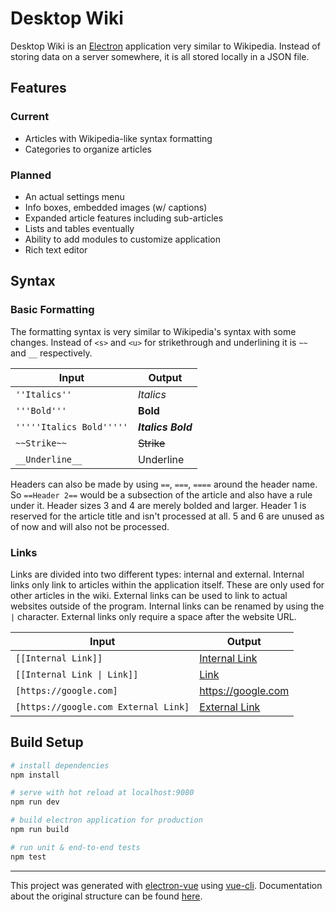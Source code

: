 # Desktop Wiki

Desktop Wiki is an [Electron](https://github.com/electron/electron) application very similar to Wikipedia. Instead of storing data on a server somewhere, it is all stored locally in a JSON file.

## Features

### Current

* Articles with Wikipedia-like syntax formatting
* Categories to organize articles

### Planned

* An actual settings menu
* Info boxes, embedded images (w/ captions)
* Expanded article features including sub-articles
* Lists and tables eventually
* Ability to add modules to customize application
* Rich text editor

## Syntax

### Basic Formatting

The formatting syntax is very similar to Wikipedia's syntax with some changes. Instead of `<s>` and `<u>` for strikethrough and underlining it is `~~` and `__` respectively.

Input | Output
--- | ---
`''Italics''` | _Italics_
`'''Bold'''` | __Bold__
`'''''Italics Bold'''''` | ___Italics Bold___
`~~Strike~~` | ~~Strike~~
`__Underline__` | Underline

Headers can also be made by using `==`, `===`, `====` around the header name. So `==Header 2==` would be a subsection of the article and also have a rule under it. Header sizes 3 and 4 are merely bolded and larger. Header 1 is reserved for the article title and isn't processed at all. 5 and 6 are unused as of now and will also not be processed.

### Links

Links are divided into two different types: internal and external. Internal links only link to articles within the application itself. These are only used for other articles in the wiki. External links can be used to link to actual websites outside of the program. Internal links can be renamed by using the `|` character. External links only require a space after the website URL.

Input | Output
--- | ---
`[[Internal Link]]` | [Internal Link](https://github.com/jakh1310/dwiki)
`[[Internal Link \| Link]]` | [Link](https://github.com/jakh1310/dwiki)
`[https://google.com]` | https://google.com
`[https://google.com External Link]` | [External Link](https://google.com)

## Build Setup

``` bash
# install dependencies
npm install

# serve with hot reload at localhost:9080
npm run dev

# build electron application for production
npm run build

# run unit & end-to-end tests
npm test


```

---

This project was generated with [electron-vue](https://github.com/SimulatedGREG/electron-vue) using [vue-cli](https://github.com/vuejs/vue-cli). Documentation about the original structure can be found [here](https://simulatedgreg.gitbooks.io/electron-vue/content/index.html).
